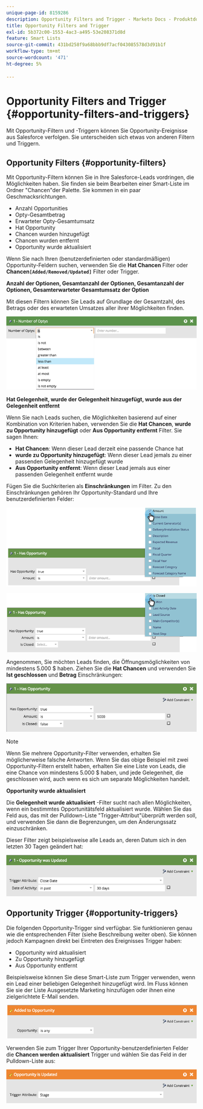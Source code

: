 ```yaml
---
unique-page-id: 8159286
description: Opportunity Filters and Trigger - Marketo Docs - Produktdokumentation
title: Opportunity Filters and Trigger
exl-id: 5b372c00-1553-4ac3-a495-53e208371d8d
feature: Smart Lists
source-git-commit: 431bd258f9a68bbb9df7acf043085578d3d91b1f
workflow-type: tm+mt
source-wordcount: '471'
ht-degree: 5%

---
```


# Opportunity Filters and Trigger {#opportunity-filters-and-triggers}

Mit Opportunity-Filtern und -Triggern können Sie Opportunity-Ereignisse aus Salesforce verfolgen. Sie unterscheiden sich etwas von anderen Filtern und Triggern.

## Opportunity Filters {#opportunity-filters}

Mit Opportunity-Filtern können Sie in Ihre Salesforce-Leads vordringen, die Möglichkeiten haben. Sie finden sie beim Bearbeiten einer Smart-Liste im Ordner &quot;Chancen&quot;der Palette. Sie kommen in ein paar Geschmacksrichtungen.

* Anzahl Opportunities
* Opty-Gesamtbetrag
* Erwarteter Opty-Gesamtumsatz
* Hat Opportunity
* Chancen wurden hinzugefügt
* Chancen wurden entfernt
* Opportunity wurde aktualisiert

Wenn Sie nach Ihren (benutzerdefinierten oder standardmäßigen) Opportunity-Feldern suchen, verwenden Sie die **Hat Chancen** Filter oder **Chancen`[Added/Removed/Updated]`** Filter oder Trigger.

**Anzahl der Optionen, Gesamtanzahl der Optionen, Gesamtanzahl der Optionen, Gesamterwarteter Gesamtumsatz der Option**

Mit diesen Filtern können Sie Leads auf Grundlage der Gesamtzahl, des Betrags oder des erwarteten Umsatzes aller ihrer Möglichkeiten finden.

![](assets/image2015-6-11-12-3a29-3a34.png)

**Hat Gelegenheit, wurde der Gelegenheit hinzugefügt, wurde aus der Gelegenheit entfernt**

Wenn Sie nach Leads suchen, die Möglichkeiten basierend auf einer Kombination von Kriterien haben, verwenden Sie die **Hat Chancen**, **wurde zu Opportunity hinzugefügt** oder **Aus Opportunity entfernt** Filter. Sie sagen Ihnen:

* **Hat Chancen**: Wenn dieser Lead derzeit eine passende Chance hat
* **wurde zu Opportunity hinzugefügt**: Wenn dieser Lead jemals zu einer passenden Gelegenheit hinzugefügt wurde
* **Aus Opportunity entfernt**: Wenn dieser Lead jemals aus einer passenden Gelegenheit entfernt wurde

Fügen Sie die Suchkriterien als **Einschränkungen** im Filter. Zu den Einschränkungen gehören Ihr Opportunity-Standard und Ihre benutzerdefinierten Felder:

![](assets/image2015-6-11-12-3a31-3a0.png)

![](assets/image2015-6-11-12-3a31-3a46.png)

Angenommen, Sie möchten Leads finden, die Öffnungsmöglichkeiten von mindestens 5.000 $ haben. Ziehen Sie die **Hat Chancen** und verwenden Sie **Ist geschlossen** und **Betrag** Einschränkungen:

![](assets/image2015-6-11-12-3a32-3a0.png)

>[!NOTE]
>
>Wenn Sie mehrere Opportunity-Filter verwenden, erhalten Sie möglicherweise falsche Antworten. Wenn Sie das obige Beispiel mit zwei Opportunity-Filtern erstellt haben, erhalten Sie eine Liste von Leads, die eine Chance von mindestens 5.000 $ haben, und jede Gelegenheit, die geschlossen wird, auch wenn es sich um separate Möglichkeiten handelt.

**Opportunity wurde aktualisiert**

Die **Gelegenheit wurde aktualisiert** -Filter sucht nach allen Möglichkeiten, wenn ein bestimmtes Opportunitätsfeld aktualisiert wurde. Wählen Sie das Feld aus, das mit der Pulldown-Liste &quot;Trigger-Attribut&quot;überprüft werden soll, und verwenden Sie dann die Begrenzungen, um den Änderungssatz einzuschränken.

Dieser Filter zeigt beispielsweise alle Leads an, deren Datum sich in den letzten 30 Tagen geändert hat:

![](assets/image2015-6-11-12-3a33-3a7.png)

## Opportunity Trigger {#opportunity-triggers}

Die folgenden Opportunity-Trigger sind verfügbar. Sie funktionieren genau wie die entsprechenden Filter (siehe Beschreibung weiter oben). Sie können jedoch Kampagnen direkt bei Eintreten des Ereignisses Trigger haben:

* Opportunity wird aktualisiert
* Zu Opportunity hinzugefügt
* Aus Opportunity entfernt

Beispielsweise können Sie diese Smart-Liste zum Trigger verwenden, wenn ein Lead einer beliebigen Gelegenheit hinzugefügt wird. Im Fluss können Sie sie der Liste Ausgesetzte Marketing hinzufügen oder ihnen eine zielgerichtete E-Mail senden.

![](assets/image2015-6-11-12-3a33-3a48.png)

Verwenden Sie zum Trigger Ihrer Opportunity-benutzerdefinierten Felder die **Chancen werden aktualisiert** Trigger und wählen Sie das Feld in der Pulldown-Liste aus:

![](assets/image2015-6-11-12-3a33-3a34.png)
